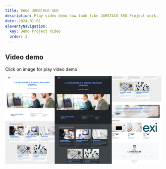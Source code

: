 ```yaml
---
title: Demo JAMSTACK SEO
description: Play video demo how look like JAMSTACK SEO Project work.
date: 2024-01-01
eleventyNavigation:
  key: Demo Project Video
  order: 3
---
```

## Video demo

Click on image for play video demo

[![Jamstack SEO Themes](./jamstackseo.jpg)](https://www.youtube.com/watch?v=4cUWUBT1Kmk)

